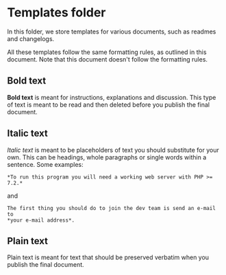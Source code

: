 # Templates folder
In this folder, we store templates for various documents, such as readmes and 
changelogs.

All these templates follow the same formatting rules, as outlined in this 
document. Note that this document doesn't follow the formatting rules.

## Bold text
**Bold text** is meant for instructions, explanations and discussion. This type 
of text is meant to be read and then deleted before you publish the final 
document.

## Italic text
*Italic text* is meant to be placeholders of text you should substitute for 
your own. This can be headings, whole paragraphs or single words within a 
sentence. Some examples:

    *To run this program you will need a working web server with PHP >= 7.2.*

and

    The first thing you should do to join the dev team is send an e-mail to 
    *your e-mail address*.
    
## Plain text
Plain text is meant for text that should be preserved verbatim when you publish 
the final document.
